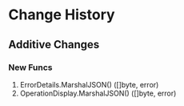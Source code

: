 # Change History

## Additive Changes

### New Funcs

1. ErrorDetails.MarshalJSON() ([]byte, error)
1. OperationDisplay.MarshalJSON() ([]byte, error)
